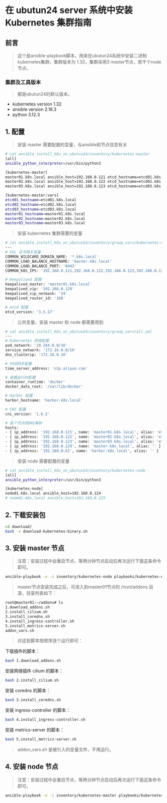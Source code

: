 # 在 ubutun24 server 系统中安装 Kubernetes 集群指南

## 前言
> 这个是ansible-playbook脚本，用来在ubutun24系统中安装二进制kubernetes集群，集群版本为 1.32，集群采用3 master节点，若干个node节点。

### 集群及工具版本
> 都是ubutun24的默认版本。
- kubernetes version 1.32
- ansible version 2.16.3
- python 3.12.3


## 1. 配置
> 安装 master 需要配置的变量，与ansible和节点信息有关
```bash
# cat ansible_install_k8s_on_ubutun24/inventory/kubernetes-master 
[all]
ansible_python_interpreter=/usr/bin/python3

[kubernetes-master]
master01.k8s.local ansible_host=192.168.0.121 etcd_hostname=etcd01.k8s.local sn=1
master02.k8s.local ansible_host=192.168.0.122 etcd_hostname=etcd02.k8s.local sn=2
master03.k8s.local ansible_host=192.168.0.123 etcd_hostname=etcd03.k8s.local sn=3

[kubernetes-master:vars]
etcd01_hostname=etcd01.k8s.local
etcd02_hostname=etcd02.k8s.local
etcd03_hostname=etcd03.k8s.local
master01_hostname=master01.k8s.local
master02_hostname=master02.k8s.local
master03_hostname=master03.k8s.local
```

> 安装 kubernetes 集群需要的变量
```bash
# cat ansible_install_k8s_on_ubutun24/inventory/group_vars/kubernetes-master.yml 
---
# SSL 证书相关变量
COMMON_WILDCARD_DOMAIN_NAME: '*.k8s.local'
COMMON_LOAD_BALANCE_HOSTNAME: 'master.k8s.local'
COMMON_LOAD_BALANCE_PORT: '8443'
COMMON_K8S_IPS: '192.168.0.121,192.168.0.122,192.168.0.123,192.168.0.129,' # 前面3个ip分别是master的节点ip,最后一个是keepalived_vip 不分前后顺序

# Keepalived 配置
keepalived_master: 'master01.k8s.local'
keepalived_vip: '192.168.0.129'
keepalived_vip_netmask: '24'
keepalived_router_id: '108'

# etcd 配置
etcd_version: '3.5.17'
```


> 公共变量，安装 master 和 node 都需要用到
```bash
# cat ansible_install_k8s_on_ubutun24/inventory/group_vars/all.yml 
---
# Kubernetes 网络配置
pod_network: '10.244.0.0/16'
service_network: '172.16.0.0/16'
dns_clusterip: '172.16.0.10'

# 时间同步配置
time_server_address: 'ntp.aliyun.com'

# 容器运行时配置
container_runtime: 'docker'
docker_data_root: '/var/lib/docker'

# Harbor 配置
harbor_hostname: 'harbor.k8s.local'

# CNI 配置
cni_version: '1.6.2'

# 各个节点的DNS解析
hosts:
- { ip_address: '192.168.0.121', name: 'master01.k8s.local', alias: 'etcd01.k8s.local' }
- { ip_address: '192.168.0.122', name: 'master02.k8s.local', alias: 'etcd02.k8s.local' }
- { ip_address: '192.168.0.123', name: 'master03.k8s.local', alias: 'etcd03.k8s.local' }
- { ip_address: '192.168.0.129', name: 'master.k8s.local', alias: '' }
- { ip_address: '192.168.0.61', name: 'harbor.k8s.local', alias: '' }

```


> 安装 node 需要配置的变量
```bash
# cat ansible_install_k8s_on_ubutun24/inventory/kubernetes-node 
[all]
ansible_python_interpreter=/usr/bin/python3

[kubernetes-node]
node01.k8s.local ansible_host=192.168.0.124
# node02.k8s.local ansible_host=192.168.0.125
```

## 2. 下载安装包
```bash
cd download/
bash -x download-kubernetes-binary.sh
```

## 3. 安装 master 节点
> 注意：安装过程中会重启节点，等两分钟节点启动后再次运行下面这条命令即可。

```bash
ansible-playbook -v -i inventory/kubernetes-node playbooks/kubernetes-node.yml
```

> master节点安装完成之后，可进入到master01节点的 /root/addons 目录，目录列表如下：

```bash
root@master01:~/addons# ls
1.download_addons.sh
2.install_cilium.sh
3.install_coredns.sh
4.install_ingress-controller.sh
5.install_metrics-server.sh
addon_vars.sh
```

> 对这些脚本按顺序逐个运行即可：

下载插件的脚本：
```bash
bash 1.download_addons.sh
```

安装网络插件 cilium 的脚本：
```bash
bash 2.install_cilium.sh
```

安装 coredns 的脚本：
```bash
bash 3.install_coredns.sh
```

安装 ingress-controller 的脚本：
```bash
bash 4.install_ingress-controller.sh
```

安装 metrics-server 的脚本：
```bash
bash 5.install_metrics-server.sh
```

> addon_vars.sh 是被引入的变量文件，不用运行。



## 4. 安装 node 节点
> 注意：安装过程中会重启节点，等两分钟节点启动后再次运行下面这条命令即可。

```bash
ansible-playbook -v -i inventory/kubernetes-master playbooks/kubernetes-master.yml
```



